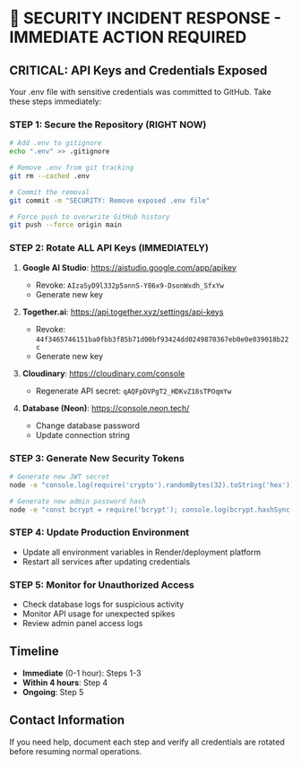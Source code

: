 # 🚨 SECURITY INCIDENT RESPONSE - IMMEDIATE ACTION REQUIRED

## CRITICAL: API Keys and Credentials Exposed

Your .env file with sensitive credentials was committed to GitHub. Take these steps immediately:

### STEP 1: Secure the Repository (RIGHT NOW)
```bash
# Add .env to gitignore
echo ".env" >> .gitignore

# Remove .env from git tracking
git rm --cached .env

# Commit the removal
git commit -m "SECURITY: Remove exposed .env file"

# Force push to overwrite GitHub history
git push --force origin main
```

### STEP 2: Rotate ALL API Keys (IMMEDIATELY)
1. **Google AI Studio**: https://aistudio.google.com/app/apikey
   - Revoke: `AIzaSyD9l332p5annS-Y86x9-DsonWxdh_SfxYw`
   - Generate new key

2. **Together.ai**: https://api.together.xyz/settings/api-keys
   - Revoke: `44f3465746151ba0fbb3f85b71d00bf93424dd0249870367eb0e0e039018b22c`
   - Generate new key

3. **Cloudinary**: https://cloudinary.com/console
   - Regenerate API secret: `qAQFpDVPgT2_HDKvZ18sTPOqmYw`

4. **Database (Neon)**: https://console.neon.tech/
   - Change database password
   - Update connection string

### STEP 3: Generate New Security Tokens
```bash
# Generate new JWT secret
node -e "console.log(require('crypto').randomBytes(32).toString('hex'));"

# Generate new admin password hash
node -e "const bcrypt = require('bcrypt'); console.log(bcrypt.hashSync('YOUR_NEW_STRONG_PASSWORD', 12));"
```

### STEP 4: Update Production Environment
- Update all environment variables in Render/deployment platform
- Restart all services after updating credentials

### STEP 5: Monitor for Unauthorized Access
- Check database logs for suspicious activity
- Monitor API usage for unexpected spikes
- Review admin panel access logs

## Timeline
- **Immediate** (0-1 hour): Steps 1-3
- **Within 4 hours**: Step 4
- **Ongoing**: Step 5

## Contact Information
If you need help, document each step and verify all credentials are rotated before resuming normal operations.
